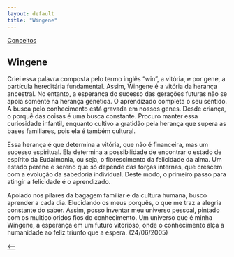 ```yaml
---
layout: default
title: "Wingene"
--- 
```




[Conceitos](./)

## Wingene

Criei essa palavra composta pelo termo inglês “win”, a vitória, e por gene, a partícula hereditária fundamental. Assim, Wingene é a vitória da herança ancestral. No entanto, a esperança do sucesso das gerações futuras não se apoia somente na herança genética. O aprendizado completa o seu sentido. A busca pelo conhecimento está gravada em nossos genes. Desde criança, o porquê das coisas é uma busca constante. Procuro manter essa curiosidade infantil, enquanto cultivo a gratidão pela herança que supera as bases familiares, pois ela é também cultural.

Essa herança é que determina a vitória, que não é financeira, mas um sucesso espiritual. Ela determina a possibilidade de encontrar o estado de espírito da Eudaimonia, ou seja, o florescimento da felicidade da alma. Um estado perene e sereno que só depende das forças internas, que crescem com a evolução da sabedoria individual. Deste modo, o primeiro passo para atingir a felicidade é o aprendizado.

Apoiado nos pilares da bagagem familiar e da cultura humana, busco aprender a cada dia. Elucidando os meus porquês, o que me traz a alegria constante do saber. Assim, posso inventar meu universo pessoal, pintado com os multicoloridos fios do conhecimento. Um universo que é minha Wingene, a esperança em um futuro vitorioso, onde o conhecimento alça a humanidade ao feliz triunfo que a espera. (24/06/2005)

[<--](./)